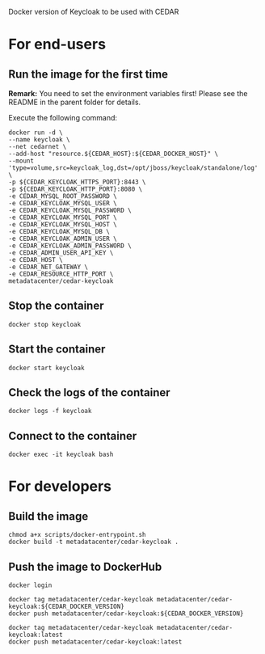 Docker version of Keycloak to be used with CEDAR

# For end-users

## Run the image for the first time

**Remark:** You need to set the environment variables first! Please see the README in the parent folder for details.

Execute the following command:

````
docker run -d \
--name keycloak \
--net cedarnet \
--add-host "resource.${CEDAR_HOST}:${CEDAR_DOCKER_HOST}" \
--mount 'type=volume,src=keycloak_log,dst=/opt/jboss/keycloak/standalone/log' \
-p ${CEDAR_KEYCLOAK_HTTPS_PORT}:8443 \
-p ${CEDAR_KEYCLOAK_HTTP_PORT}:8080 \
-e CEDAR_MYSQL_ROOT_PASSWORD \
-e CEDAR_KEYCLOAK_MYSQL_USER \
-e CEDAR_KEYCLOAK_MYSQL_PASSWORD \
-e CEDAR_KEYCLOAK_MYSQL_PORT \
-e CEDAR_KEYCLOAK_MYSQL_HOST \
-e CEDAR_KEYCLOAK_MYSQL_DB \
-e CEDAR_KEYCLOAK_ADMIN_USER \
-e CEDAR_KEYCLOAK_ADMIN_PASSWORD \
-e CEDAR_ADMIN_USER_API_KEY \
-e CEDAR_HOST \
-e CEDAR_NET_GATEWAY \
-e CEDAR_RESOURCE_HTTP_PORT \
metadatacenter/cedar-keycloak
````

## Stop the container

    docker stop keycloak

## Start the container

    docker start keycloak

## Check the logs of the container

    docker logs -f keycloak

## Connect to the container

    docker exec -it keycloak bash

# For developers

## Build the image

````
chmod a+x scripts/docker-entrypoint.sh
docker build -t metadatacenter/cedar-keycloak .
````

## Push the image to DockerHub

````
docker login

docker tag metadatacenter/cedar-keycloak metadatacenter/cedar-keycloak:${CEDAR_DOCKER_VERSION}
docker push metadatacenter/cedar-keycloak:${CEDAR_DOCKER_VERSION}

docker tag metadatacenter/cedar-keycloak metadatacenter/cedar-keycloak:latest
docker push metadatacenter/cedar-keycloak:latest
````